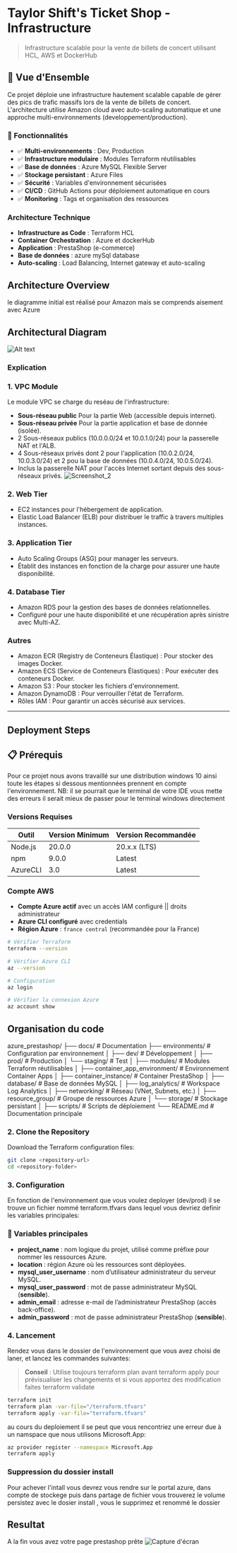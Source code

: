 # Taylor Shift's Ticket Shop - Infrastructure

> Infrastructure scalable pour la vente de billets de concert utilisant HCL, AWS et DockerHub

## 🎯 Vue d'Ensemble
Ce projet déploie une infrastructure hautement scalable capable de gérer des pics de trafic massifs lors de la vente de billets de concert. L'architecture utilise Amazon cloud avec auto-scaling automatique et une approche multi-environnements (developpement/production).

### 🎯 Fonctionnalités

- ✅ **Multi-environnements** : Dev, Production  
- ✅ **Infrastructure modulaire** : Modules Terraform réutilisables  
- ✅ **Base de données** : Azure MySQL Flexible Server  
- ✅ **Stockage persistant** : Azure Files  
- ✅ **Sécurité** : Variables d'environnement sécurisées  
- ✅ **CI/CD** : GitHub Actions pour déploiement automatique en cours
- ✅ **Monitoring** : Tags et organisation des ressources  

### Architecture Technique
- **Infrastructure as Code** : Terraform HCL
- **Container Orchestration** : Azure et dockerHub
- **Application** : PrestaShop (e-commerce)
- **Base de données** : azure mySql database 
- **Auto-scaling** : Load Balancing, Internet gateway et auto-scaling

## Architecture Overview
le diagramme initial est réalisé pour Amazon mais se comprends aisement avec Azure
## Architectural Diagram
![Alt text](https://github.com/abdoulWaris/Projet_prestashop_terraform/blob/main/Documentation/architecture_aws_prestashop.drawio.png)

### Explication
### 1. **VPC Module**
Le module VPC se charge du reséau de l'infrastructure:
- **Sous-réseau public** Pour la partie Web (accessible depuis internet).
- **Sous-réseau privée** Pour la partie application et base de donnée (isolée).
- 2 Sous-réseaux publics (10.0.0.0/24 et 10.0.1.0/24) pour la passerelle NAT et l'ALB.
- 4 Sous-réseaux privés dont 2 pour l'application (10.0.2.0/24, 10.0.3.0/24) et 2 pou la base de données (10.0.4.0/24, 10.0.5.0/24).
- Inclus la passerelle NAT pour l'accès Internet sortant depuis des sous-réseaux privés.
![Screenshot_2](https://github.com/username/test/assets/108919293/d8206e8b-5c62-49f9-94e4-19b9d9d5c6e6)
### 2. **Web Tier**
- EC2 instances pour l'hébergement de application.
- Elastic Load Balancer (ELB) pour distribuer le traffic à travers multiples instances.

### 3. **Application Tier**
- Auto Scaling Groups (ASG) pour manager les serveurs.
- Établit des instances en fonction de la charge pour assurer une haute disponibilité.

### 4. **Database Tier**
- Amazon RDS pour la gestion des bases de données relationnelles.
- Configuré pour une haute disponibilité et une récupération après sinistre avec Multi-AZ.

### Autres 
- Amazon ECR (Registry de Conteneurs Élastique) : Pour stocker des images Docker.
- Amazon ECS (Service de Conteneurs Élastiques) : Pour exécuter des conteneurs Docker.
- Amazon S3 : Pour stocker les fichiers d'environnement. 
- Amazon DynamoDB : Pour verrouiller l'état de Terraform.
- Rôles IAM : Pour garantir un accès sécurisé aux services.
---
## Deployment Steps

## 📋 Prérequis
Pour ce projet nous avons travaillé sur une distribution windows 10 ainsi toute les étapes si dessous mentionnées prennent en compte l'environnement.
NB: il se pourrait que le terminal de votre IDE vous mette des erreurs il serait mieux de passer pour le terminal windows directement
### Versions Requises
| Outil | Version Minimum | Version Recommandée |
|-------|----------------|-------------------|
| Node.js | 20.0.0 | 20.x.x (LTS) |
| npm | 9.0.0 | Latest |
| AzureCLI | 3.0 | Latest |

### Compte AWS
- **Compte Azure actif** avec un accès IAM configuré || droits administrateur 
- **Azure CLI configuré** avec credentials
- **Région Azure** : `france central` (recommandée pour la France)
```bash
# Vérifier Terraform
terraform --version

# Vérifier Azure CLI
az --version

# Configuration
az login

# Vérifier la connexion Azure
az account show
```
## Organisation du code
azure_prestashop/
├── docs/                         # Documentation
├── environments/                 # Configuration par environnement
│   ├── dev/                      # Développement
│   ├── prod/                     # Production
│   └── staging/                  # Test
│
├── modules/                      # Modules Terraform réutilisables
│   ├── container_app_environment/ # Environnement Container Apps
│   ├── container_instance/        # Container PrestaShop
│   ├── database/                  # Base de données MySQL
│   ├── log_analytics/             # Workspace Log Analytics
│   ├── networking/                # Réseau (VNet, Subnets, etc.)
│   ├── resource_group/            # Groupe de ressources Azure
│   └── storage/                   # Stockage persistant
│
├── scripts/                       # Scripts de déploiement
└── README.md                      # Documentation principale


### 2. Clone the Repository
Download the Terraform configuration files:
```bash
git clone <repository-url>
cd <repository-folder>
```
### 3. Configuration
En fonction de l'environnement que vous voulez deployer
(dev/prod)
il se trouve un fichier nommé terraform.tfvars dans lequel vous devriez definir les variables principales: 
### 🔑 Variables principales

- **project_name** : nom logique du projet, utilisé comme préfixe pour nommer les ressources Azure.  
- **location** : région Azure où les ressources sont déployées.  
- **mysql_user_username** : nom d’utilisateur administrateur du serveur MySQL.  
- **mysql_user_password** : mot de passe administrateur MySQL (**sensible**).  
- **admin_email** : adresse e-mail de l’administrateur PrestaShop (accès back-office).  
- **admin_password** : mot de passe administrateur PrestaShop (**sensible**).  

### 4. Lancement 
Rendez vous dans le dossier de l'environnement que vous avez choisi de laner, et lancez les commandes suivantes:
> **Conseil** : Utilise toujours terraform plan avant terraform apply pour prévisualiser les changements et si vous apportez des modification faites terraform validate
```bash
terraform init
terraform plan -var-file="/terraform.tfvars"
terraform apply -var-file="terraform.tfvars"
```
au cours du deploiement il se peut que vous rencontriez une erreur due à un namspace que nous utilisons Microsoft.App:
```bash
az provider register --namespace Microsoft.App
terraform apply
```
### Suppression du dossier install
Pour achever l'intall vous devrez vous rendre sur le portal azure, dans compte de stockege puis dans partage de fichier vous trouverez le volume persistez avec le dosier install , vous le supprimez et renommé
le dossier
## Resultat 
A la fin vous avez votre page prestashop prête
![Capture d'écran](./docs/prestashop.png)